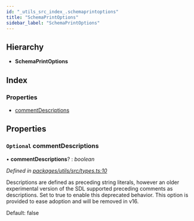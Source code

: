 ```yaml
---
id: "_utils_src_index_.schemaprintoptions"
title: "SchemaPrintOptions"
sidebar_label: "SchemaPrintOptions"
---
```


## Hierarchy

* **SchemaPrintOptions**

## Index

### Properties

* [commentDescriptions](_utils_src_index_.schemaprintoptions.md#optional-commentdescriptions)

## Properties

### `Optional` commentDescriptions

• **commentDescriptions**? : *boolean*

*Defined in [packages/utils/src/types.ts:10](https://github.com/ardatan/graphql-tools/blob/master/packages/utils/src/types.ts#L10)*

Descriptions are defined as preceding string literals, however an older
experimental version of the SDL supported preceding comments as
descriptions. Set to true to enable this deprecated behavior.
This option is provided to ease adoption and will be removed in v16.

Default: false
